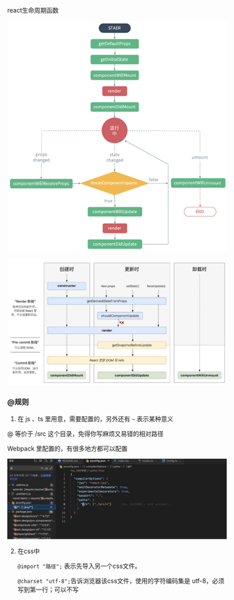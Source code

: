 







react生命周期函数





![React生命周期|](react语法.assets/React-lifecycle-before.png)











![新的生命周期](react语法.assets/react-life-cycle-new.jpg)









### @规则

1. 在 js 、ts 里用意，需要配置的，另外还有 `~` 表示某种意义

@ 等价于 /src 这个目录，免得你写麻烦又易错的相对路径



Webpack 里配置的，有很多地方都可以配置



![image-20220831233241279](react语法.assets/image-20220831233241279.png)



2. 在css中

   `@import "路径";` 表示先导入另一个css文件。

   `@charset "utf-8";`告诉浏览器该css文件，使用的字符编码集是 utf-8，必须写到第一行；可以不写











